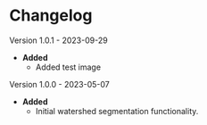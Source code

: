 # Changelog

Version 1.0.1 - 2023-09-29
- **Added**
  - Added test image

Version 1.0.0 - 2023-05-07
- **Added**
  - Initial watershed segmentation functionality.
